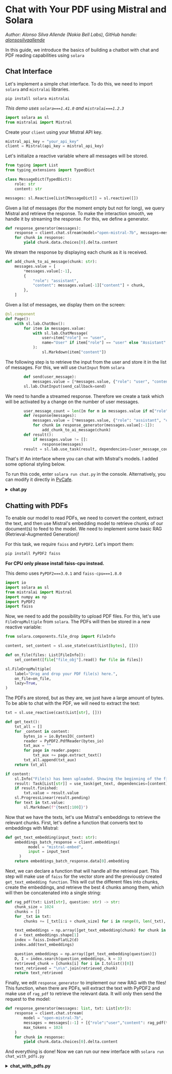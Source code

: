 # Chat with Your PDF using Mistral and Solara

*Author: Alonso Silva Allende (Nokia Bell Labs), GitHub handle: [alonsosilvaallende](https://github.com/alonsosilvaallende/)*

In this guide, we introduce the basics of building a chatbot with chat and PDF reading capabilities using `solara`

## Chat Interface

Let's implement a simple chat interface. To do this, we need to import `solara` and `mistralai` libraries.

```shell
pip install solara mistralai
```

*This demo uses `solara===1.41.0` and `mistralai===1.2.3`*

```py
import solara as sl
from mistralai import Mistral
```

Create your `client` using your Mistral API key.

```py
mistral_api_key = "your_api_key"
client = Mistral(api_key = mistral_api_key)
```

Let's initialize a reactive variable where all messages will be stored.

```py
from typing import List
from typing_extensions import TypedDict

class MessageDict(TypedDict):
    role: str
    content: str

messages: sl.Reactive[List[MessageDict]] = sl.reactive([])
```

Given a list of messages (for the moment empty but not for long), we query Mistral and retrieve the response. To make the interaction smooth, we handle it by streaming the response. For this, we define a generator.

```py
def response_generator(messages):
    response = client.chat.stream(model="open-mistral-7b", messages=messages, max_tokens=1024)
    for chunk in response:
        yield chunk.data.choices[0].delta.content
```

We stream the response by displaying each chunk as it is received.

```py
def add_chunk_to_ai_message(chunk: str):
    messages.value = [
        *messages.value[:-1],
        {
            "role": "assistant",
            "content": messages.value[-1]["content"] + chunk,
        },
    ]
```

Given a list of messages, we display them on the screen:

```py
@sl.component
def Page():
    with sl.lab.ChatBox():
        for item in messages.value:
            with sl.lab.ChatMessage(
                user=item["role"] == "user",
                name="User" if item["role"] == "user" else "Assistant"
            ):
                sl.Markdown(item["content"])
```

The following step is to retrieve the input from the user and store it in the list of messages. For this, we will use `ChatInput` from `solara`

```py
        def send(user_message):
            messages.value = [*messages.value, {"role": "user", "content": user_message}]
        sl.lab.ChatInput(send_callback=send)
```

We need to handle a streamed response. Therefore we create a task which will be activated by a change on the number of user messages.
```py
        user_message_count = len([m for m in messages.value if m["role"] == "user"])
        def response(messages):
            messages.value = [*messages.value, {"role": "assistant", "content": ""}]
            for chunk in response_generator(messages.value[:-1]):
                add_chunk_to_ai_message(chunk)
        def result():
            if messages.value != []:
                response(messages)
        result = sl.lab.use_task(result, dependencies=[user_message_count])
```

That's it! An interface where you can chat with Mistral's models. I added some optional styling below.

To run this code, enter `solara run chat.py` in the console. Alternatively, you can modify it directly in [PyCafe](https://py.cafe/alonsosilvaallende/solara-mistral-ai-chat).

<details>
<summary><b>chat.py</b></summary>

```py
import solara as sl
from mistralai import Mistral

mistral_api_key = "your_api_key"
client = Mistral(api_key=mistral_api_key)

from typing import List
from typing_extensions import TypedDict

class MessageDict(TypedDict):
    role: str
    content: str

messages: sl.Reactive[List[MessageDict]] = sl.reactive([])

def response_generator(messages):
    response = client.chat.stream(model="open-mistral-7b", messages=messages, max_tokens=1024)
    for chunk in response:
        yield chunk.data.choices[0].delta.content

def add_chunk_to_ai_message(chunk: str):
    messages.value = [
        *messages.value[:-1],
        {
            "role": "assistant",
            "content": messages.value[-1]["content"] + chunk,
        },
    ]

@sl.component
def Page():
    user_message_count = len([m for m in messages.value if m["role"] == "user"])
    def send(user_message):
        messages.value = [*messages.value, {"role": "user", "content": user_message}]
    def response(messages):
        messages.value = [*messages.value, {"role": "assistant", "content": ""}]
        for chunk in response_generator(messages.value[:-1]):
            add_chunk_to_ai_message(chunk)
    def result():
        if messages.value != []:
            response(messages)
    result = sl.lab.use_task(result, dependencies=[user_message_count])
    with sl.Column(align="center"):
        with sl.lab.ChatBox(style={"position": "fixed", "overflow-y": "scroll","scrollbar-width": "none", "-ms-overflow-style": "none", "top": "0", "bottom": "10rem", "width": "60%"}):
            for item in messages.value:
                with sl.lab.ChatMessage(
                    user=item["role"] == "user",
                    name="User" if item["role"] == "user" else "Assistant"
                ):
                    sl.Markdown(item["content"])
        sl.lab.ChatInput(send_callback=send, style={"position": "fixed", "bottom": "3rem", "width": "70%"})
```

</details>

## Chatting with PDFs

To enable our model to read PDFs, we need to convert the content, extract the text, and then use Mistral's embedding model to retrieve chunks of our document(s) to feed to the model. We need to implement some basic RAG (Retrieval-Augmented Generation)!

For this task, we require `faiss` and `PyPDF2`. Let's import them:
```py
pip install PyPDF2 faiss
```

**For CPU only please install faiss-cpu instead.**

This demo uses `PyPDF2===3.0.1` and `faiss-cpu===1.8.0`
```py
import io
import solara as sl
from mistralai import Mistral
import numpy as np
import PyPDF2
import faiss
```

Now, we need to add the possibility to upload PDF files. For this, let's use `FileDropMultiple` from `solara`. The PDFs will then be stored in a new reactive variable:

```py
from solara.components.file_drop import FileInfo

content, set_content = sl.use_state(cast(List[bytes], []))

def on_file(files: List[FileInfo]):
    set_content([file["file_obj"].read() for file in files])

sl.FileDropMultiple(
    label="Drag and drop your PDF file(s) here.",
    on_file=on_file,
    lazy=True,
)
```

The PDFs are stored, but as they are, we just have a large amount of bytes. To be able to chat with the PDF, we will need to extract the text:
```py
txt = sl.use_reactive(cast(List[str], []))

def get_text():
    txt_all = []
    for _content in content:
        bytes_io = io.BytesIO(_content)
        reader = PyPDF2.PdfReader(bytes_io)
        txt_aux = ""
        for page in reader.pages:
            txt_aux += page.extract_text()
        txt_all.append(txt_aux)
    return txt_all

if content:
    sl.Info("File(s) has been uploaded. Showing the beginning of the file(s)...")
    result: Task[List[str]] = use_task(get_text, dependencies=[content])
    if result.finished:
        txt.value = result.value
    sl.ProgressLinear(result.pending)
    for text in txt.value:
        sl.Markdown(f"{text[:100]}")
```

Now that we have the texts, let's use Mistral's embeddings to retrieve the relevant chunks. First, let's define a function that converts text to embeddings with Mistral:

```py
def get_text_embedding(input_text: str):
    embeddings_batch_response = client.embeddings(
          model = "mistral-embed",
          input = input_text
      )
    return embeddings_batch_response.data[0].embedding
```

Next, we can declare a function that will handle all the retrieval part. This step will make use of `faiss` for the vector store and the previously created `get_text_embedding function`. This will cut the different files into chunks, create the embeddings, and retrieve the best 4 chunks among them, which will then be concatenated into a single string:

```py
def rag_pdf(txt: List[str], question: str) -> str:
    chunk_size = 1024
    chunks = []
    for _txt in txt:
        chunks += [_txt[i:i + chunk_size] for i in range(0, len(_txt), chunk_size)]

    text_embeddings = np.array([get_text_embedding(chunk) for chunk in chunks])
    d = text_embeddings.shape[1]
    index = faiss.IndexFlatL2(d)
    index.add(text_embeddings)

    question_embeddings = np.array([get_text_embedding(question)])
    D, I = index.search(question_embeddings, k = 3)
    retrieved_chunk = [chunks[i] for i in I.tolist()[0]]
    text_retrieved = "\n\n".join(retrieved_chunk)
    return text_retrieved
```

Finally, we edit `response_generator` to implement our new RAG with the files! This function, when there are PDFs, will extract the text with PyPDF2 and make use of `rag_pdf` to retrieve the relevant data. It will only then send the request to the model:

```py
def response_generator(messages: list, txt: List[str]):
    response = client.chat.stream(
        model = "open-mistral-7b",
        messages = messages[:-1] + [{"role":"user","content": rag_pdf(txt, messages[-1]["content"]) + "\n\n" + messages[-1]["content"]}],
        max_tokens = 1024
    )
    for chunk in response:
        yield chunk.data.choices[0].delta.content
```

And everything is done! Now we can run our new interface with `solara run chat_with_pdfs.py`

<details>
<summary><b>chat_with_pdfs.py</b></summary>

```py
import io
import solara as sl
from mistralai import Mistral
import numpy as np
import PyPDF2
import faiss
from solara.components.file_drop import FileInfo
from solara.lab import use_task, Task
from typing import List, cast
from typing_extensions import TypedDict

mistral_api_key = "your_api_key"
client = Mistral(api_key=mistral_api_key)

def get_text_embedding(input_text: str):
    embeddings_batch_response = client.embeddings(
          model = "mistral-embed",
          input = input_text
      )
    return embeddings_batch_response.data[0].embedding

def rag_pdf(txt: List[str], question: str) -> str:
    chunk_size = 1024
    chunks = []
    for _txt in txt:
        chunks += [_txt[i:i + chunk_size] for i in range(0, len(_txt), chunk_size)]

    text_embeddings = np.array([get_text_embedding(chunk) for chunk in chunks])
    d = text_embeddings.shape[1]
    index = faiss.IndexFlatL2(d)
    index.add(text_embeddings)

    question_embeddings = np.array([get_text_embedding(question)])
    D, I = index.search(question_embeddings, k = 3)
    retrieved_chunk = [chunks[i] for i in I.tolist()[0]]
    text_retrieved = "\n\n".join(retrieved_chunk)
    return text_retrieved

class MessageDict(TypedDict):
    role: str
    content: str

messages: sl.Reactive[List[MessageDict]] = sl.reactive([])

def response_generator(messages: list, txt: List[str]):
    response = client.chat.stream(
        model = "open-mistral-7b", 
        messages = messages[:-1] + [{"role":"user","content": rag_pdf(txt, messages[-1]["content"]) + "\n\n" + messages[-1]["content"]}],
        max_tokens = 1024
    )
    for chunk in response:
        yield chunk.choices[0].delta.content

def add_chunk_to_ai_message(chunk: str):
    messages.value = [
        *messages.value[:-1],
        {
            "role": "assistant",
            "content": messages.value[-1]["content"] + chunk,
        },
    ]

@sl.component
def Page():
    txt = sl.use_reactive(cast(List[str], []))
    with sl.Sidebar():

        def on_file(files: List[FileInfo]):
            get_text([file["data"] for file in files])

        @sl.lab.task
        def get_text(pdf_content):
            txt_all = []
            for _content in pdf_content:
                bytes_io = io.BytesIO(_content)
                reader = PyPDF2.PdfReader(bytes_io)
                txt_aux = ""
                for page in reader.pages:
                    txt_aux += page.extract_text()
                txt_all.append(txt_aux)
            return txt_all


        sl.FileDropMultiple(
            label="Drag and drop your PDF file(s) here.",
            on_file=on_file,
            lazy=True,
        )

        sl.ProgressLinear(get_text.pending)
        if get_text.value:
            sl.Info("File(s) has been uploaded. Showing the beginning of the file(s)...")
            for text in get_text.value:
                sl.Markdown(f"{text[:100]}")

    user_message_count = len([m for m in messages.value if m["role"] == "user"])
    def send(user_message):
        messages.value = [*messages.value, {"role": "user", "content": user_message}]
    def response(messages):
        messages.value = [*messages.value, {"role": "assistant", "content": ""}]
        for chunk in response_generator(messages.value[:-1], txt=txt.value):
            add_chunk_to_ai_message(chunk)
    def result():
        if messages.value != []:
            response(messages)
    result = sl.lab.use_task(result, dependencies=[user_message_count])

    with sl.Column(align="center"):
        with sl.lab.ChatBox(style={"position": "fixed", "overflow-y": "scroll","scrollbar-width": "none", "-ms-overflow-style": "none", "top": "0", "bottom": "10rem", "width": "60%"}):
            for item in messages.value:
                with sl.lab.ChatMessage(
                    user=item["role"] == "user",
                    name="User" if item["role"] == "user" else "Assistant"
                ):
                    sl.Markdown(item["content"])
            sl.lab.ChatInput(send_callback=send, style={"position": "fixed", "bottom": "3rem", "width": "60%"})
```

</details>
